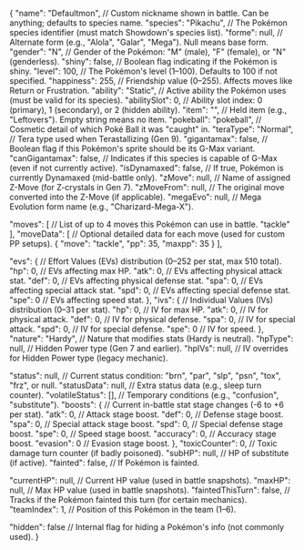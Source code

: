 {
  "name": "Defaultmon",            // Custom nickname shown in battle. Can be anything; defaults to species name.
  "species": "Pikachu",            // The Pokémon species identifier (must match Showdown's species list).
  "forme": null,                   // Alternate form (e.g., "Alola", "Galar", "Mega"). Null means base form.
  "gender": "N",                   // Gender of the Pokémon: "M" (male), "F" (female), or "N" (genderless).
  "shiny": false,                  // Boolean flag indicating if the Pokémon is shiny.
  "level": 100,                    // The Pokémon's level (1–100). Defaults to 100 if not specified.
  "happiness": 255,                // Friendship value (0–255). Affects moves like Return or Frustration.
  "ability": "Static",             // Active ability the Pokémon uses (must be valid for its species).
  "abilitySlot": 0,                // Ability slot index: 0 (primary), 1 (secondary), or 2 (hidden ability).
  "item": "",                      // Held item (e.g., "Leftovers"). Empty string means no item.
  "pokeball": "pokeball",          // Cosmetic detail of which Poké Ball it was "caught" in.
  "teraType": "Normal",            // Tera type used when Terastallizing (Gen 9).
  "gigantamax": false,             // Boolean flag if this Pokémon's sprite should be its G-Max variant.
  "canGigantamax": false,          // Indicates if this species is capable of G-Max (even if not currently active).
  "isDynamaxed": false,            // If true, Pokémon is currently Dynamaxed (mid-battle only).
  "zMove": null,                   // Name of assigned Z-Move (for Z-crystals in Gen 7).
  "zMoveFrom": null,               // The original move converted into the Z-Move (if applicable).
  "megaEvo": null,                 // Mega Evolution form name (e.g., "Charizard-Mega-X").

  "moves": [                       // List of up to 4 moves this Pokémon can use in battle.
    "tackle"
  ],
  "moveData": [                    // Optional detailed data for each move (used for custom PP setups).
    { "move": "tackle", "pp": 35, "maxpp": 35 }
  ],

  "evs": {                         // Effort Values (EVs) distribution (0–252 per stat, max 510 total).
    "hp": 0,                       // EVs affecting max HP.
    "atk": 0,                      // EVs affecting physical attack stat.
    "def": 0,                      // EVs affecting physical defense stat.
    "spa": 0,                      // EVs affecting special attack stat.
    "spd": 0,                      // EVs affecting special defense stat.
    "spe": 0                       // EVs affecting speed stat.
  },
  "ivs": {                         // Individual Values (IVs) distribution (0–31 per stat).
    "hp": 0,                       // IV for max HP.
    "atk": 0,                      // IV for physical attack.
    "def": 0,                      // IV for physical defense.
    "spa": 0,                      // IV for special attack.
    "spd": 0,                      // IV for special defense.
    "spe": 0                       // IV for speed.
  },
  "nature": "Hardy",               // Nature that modifies stats (Hardy is neutral).
  "hpType": null,                  // Hidden Power type (Gen 7 and earlier).
  "hpIVs": null,                   // IV overrides for Hidden Power type (legacy mechanic).

  "status": null,                  // Current status condition: "brn", "par", "slp", "psn", "tox", "frz", or null.
  "statusData": null,              // Extra status data (e.g., sleep turn counter).
  "volatileStatus": [],            // Temporary conditions (e.g., "confusion", "substitute").
  "boosts": {                      // Current in-battle stat stage changes (-6 to +6 per stat).
    "atk": 0,                      // Attack stage boost.
    "def": 0,                      // Defense stage boost.
    "spa": 0,                      // Special attack stage boost.
    "spd": 0,                      // Special defense stage boost.
    "spe": 0,                      // Speed stage boost.
    "accuracy": 0,                 // Accuracy stage boost.
    "evasion": 0                   // Evasion stage boost.
  },
  "toxicCounter": 0,               // Toxic damage turn counter (if badly poisoned).
  "subHP": null,                   // HP of substitute (if active).
  "fainted": false,                // If Pokémon is fainted.

  "currentHP": null,               // Current HP value (used in battle snapshots).
  "maxHP": null,                   // Max HP value (used in battle snapshots).
  "faintedThisTurn": false,        // Tracks if the Pokémon fainted this turn (for certain mechanics).
  "teamIndex": 1,                  // Position of this Pokémon in the team (1–6).

  "hidden": false                  // Internal flag for hiding a Pokémon's info (not commonly used).
}
